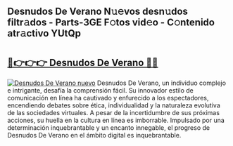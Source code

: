 ## Desnudos De Verano N𝚞𝚎vos desn𝚞dos filtr𝚊dos - Parts-3GE F𝚘tos vid𝚎o - C𝚘ntenido atr𝚊ctivo YUtQp

# <h2><a href="http://mba7vy.tromn.icu/?c=Desnudos+De+Verano">🔗👉👉👉 Desnudos De Verano 🔗🔗</a></h2>

[![Desnudos De Verano nuevo](https://i.imgur.com/pEAQMta.gif)](http://mba7vy.tromn.icu/?c=Desnudos+De+Verano)
Desnudos De Verano, un individuo complejo e intrigante, desafía la comprensión fácil. Su innovador estilo de comunicación en línea ha cautivado y enfurecido a los espectadores, encendiendo debates sobre ética, individualidad y la naturaleza evolutiva de las sociedades virtuales. A pesar de la incertidumbre de sus próximas acciones, su huella en la cultura en línea es imborrable. Impulsado por una determinación inquebrantable y un encanto innegable, el progreso de Desnudos De Verano en el ámbito digital es inquebrantable.
